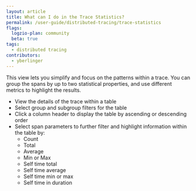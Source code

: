 ```yaml
---
layout: article
title: What can I do in the Trace Statistics?
permalink: /user-guide/distributed-tracing/trace-statistics
flags:
  logzio-plan: community
  beta: true
tags:
  - distributed tracing
contributors:
  - yberlinger
---
```

This view lets you simplify and focus on the patterns within a trace. You can group the spans by up to two statistical properties, and use different metrics to highlight the results. 

+ View the details of the trace within a table
+ Select group and subgroup filters for the table
+ Click a column header to display the table by ascending or descending order 
+ Select span parameters to further filter and highlight information within the table by:
    + Count 
    + Total 
    + Average
    + Min or Max
    + Self time total
    + Self time average
    + Self time min or max
    + Self time in duration
    
